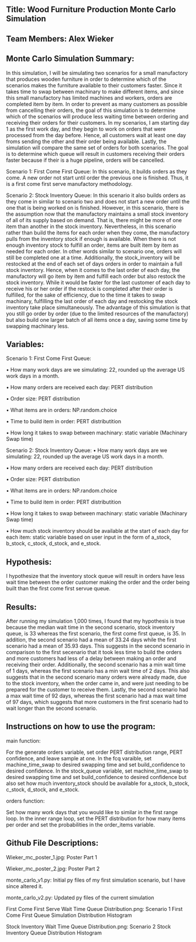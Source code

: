 ## Title: Wood Furniture Production Monte Carlo Simulation

## Team Members: Alex Wieker

## Monte Carlo Simulation Summary: 
In this simulation, I will be simulating two scenarios for a small manufactory that produces wooden furniture in order to determine which of the scenarios makes the furniture available to their customers faster. Since it takes time to swap between machinary to make different items, and since  this small manufactory has limited machines and workers, orders are completed item by item. In order to prevent as many customers as possible from cancelling their orders,  the goal of this simulation is  to determine which of the scenarios will produce less waiting time between ordering and receiving their orders for their customers. In my scenarios, I am starting  day 1 as the first work day, and they begin to work on orders that were processed from the day  before.  Hence, all customers wait at least one day froms sending the other and their order being available. Lastly, the simulation will compare the same  set of orders for both scenarios. The goal is to determine which queue will result in customers receiving their orders faster because if their is a huge pipeline, orders will be cancelled.
 
Scenario 1: First Come First Queue:
In this scenario, it builds orders as they come. A new order not start until order the previous one is  finished. Thus, it is a first come first serve manufactory  methodology. 

Scenario 2: Stock Inventory Queue:
In this scenario it also builds orders as they come in similar to scenario two and does not start a new order until the one that is being worked on is finished. However, in this scenario, there is the  assumption now that the manufactory maintains a small stock inventory of all of its supply based on demand. That is, there might be more of one item than another in the stock inventory. Nevertheless, in this scenario rather than build the items for each order when they come, the manufactory pulls from the inventory stock if enough is available. When there is not enough inventory stock to fulfill an order, items are built item by item as needed for each order. In other words similar to scenario one, orders will still be completed one at a time. Additionally, the stock_inventory will be restocked at the end of each set of days orders in order to maintain a full stock inventory. Hence, when it comes to the last order of each day, the manufactory will go item by item and fulfill each order but also restock the stock inventory. While it would be faster for the last customer of each day to receive his or her order if the restock is completed after their order is fulfilled, for the sake of efficiency, due to the time it takes to swap machinary, fulfilling the last order of each day and restocking the stock inventory take place simultaneously. The advantage of this simulation is that you still go order by order (due to the limited resources of the manufactory) but also build one larger batch of all items once a day, saving some time by swapping machinary less.

## Variables:
Scenario 1: First Come First Queue:

• How many work days are we simulating: 22, rounded up the average US work days in a month. 

• How many orders are received each day: PERT distribution 

• Order size: PERT distribution 

• What items are in orders: NP.random.choice

• Time to build item in order: PERT distributition

• How long it takes to swap between machinary: static variable (Machinary Swap time)

Scenario 2: Stock Inventory Queue:
• How many work days are we simulating: 22, rounded up the average US work days in a month. 

• How many orders are received each day: PERT distribution 

• Order size: PERT distribution 

• What items are in orders: NP.random.choice

• Time to build item in order: PERT distributition

• How long it takes to swap between machinary: static variable (Machinary Swap time)

• How much stock inventory should be available at the start of each day for each item: static variable based on user input in the form of a_stock, b_stock, c_stock,  d_stock, and e_stock.

## Hypothesis: 
I hypothesize that the inventory stock queue will result in orders have less wait time between the order customer making the order and the order being built than the first come first servue queue.  

## Results: 

After running my simulation 1,000 times, I found that my hypothesis is true because the median wait time in the second scenario, stock inventory queue, is 33 whereas the first scenario, the first come first queue, is 35. In addition, the second scenario had a mean of 33.24 days while the first scenario had a mean of 35.93 days. This suggests in the second scenario in comparison to the first secenario that it took less time to build the orders and more customers had less of a delay between making an order and receiving their order.  Additionally, the second scenario has a min wait time of 1 days, whereas the first scenario has a min wait time of 2 days. This also suggests that in the second scenario many orders were already made, due to the stock inventory, when the order came in, and  were just needing to be prepared for the customer to receive them. Lastly, the second scenario had a max wait time of 92 days, whereas the first scenario had a max wait time of 97 days, which suggests that more customers in the first scenario had to wait longer than the second scenario.

## Instructions on how to use the program:
main function: 

For the generate orders variable, set order PERT distribution range, PERT confidence, and leave sample at one. In the fcq varaible, set machine_time_swap to desired swapping time and set build_confidence to desired confidence.
In the  stock_queue variable, set machine_time_swap to desired swapping time and set build_confidence to desired confidence but also set how much inventory_stock should be available for  a_stock, b_stock, c_stock, d_stock, and e_stock.

orders function: 

Set how many work days that you would like to similar in the first range loop. 
In the inner range loop, set the PERT distribution for how many items per order and set the probabilities in the order_items variable. 


## Github File Descriptions:
Wieker_mc_poster_1.jpg: Poster Part 1

Wieker_mc_poster_2.jpg: Poster Part 2

monte_carlo_v1.py: Initial py files of my first simulation scenario, but I have since altered it.

monte_carlo_v2.py: Updated py files of the current simulation

First Come First Serve Wait Time Queue Distribution.png: Scenario 1 First Come First Queue Simulation Distribution Histogram

Stock Inventory Wait Time Queue Distribution.png: Scenario 2 Stock Inventory Queue Distribution Histogram

